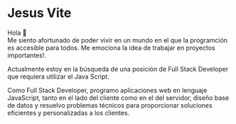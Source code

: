 
# Jesus Vite
Hola 👋<br>
Me siento afortunado de poder vivir en un mundo en el que la programción es accesible para todos. Me emociona la idea de trabajar en proyectos importantes!.

Actualmente estoy en la búsqueda de una posición de Full Stack Developer que requiera utilizar el Java Script.<br>

Como Full Stack Developer, programo aplicaciones web en lenguaje JavaScript, tanto en el lado del cliente como en el del servidor, diseño base de datos y resuelvo problemas técnicos para proporcionar soluciones eficientes y personalizadas a los clientes.



